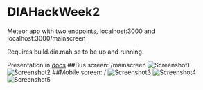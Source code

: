 # DIAHackWeek2
Meteor app with two endpoints, localhost:3000 and localhost:3000/mainscreen

Requires build.dia.mah.se to be up and running.

Presentation in [docs](docs/Presentation_DIA_Hackweek2.pdf)
##Bus screen: /mainscreen
![Screenshot1](http://imgur.com/PDofT8t.png)
![Screenshot2](http://i.imgur.com/EavPOBj.png)
##Mobile screen: /
![Screenshot3](http://imgur.com/QaAhUgx.png)
![Screenshot4](http://imgur.com/QsNVxKu.png)
![Screenshot5](http://imgur.com/KwwlzrT.png)

